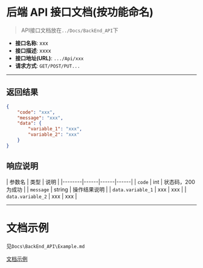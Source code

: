 # 后端 API 接口文档(按功能命名)

> API接口文档放在`../Docs/BackEnd_API`下

- **接口名称**: xxx
- **接口描述**: xxxx
- **接口地址(URL)**: `.../Api/xxx`
- **请求方式**: `GET/POST/PUT...`

---

## 返回结果
```json
{
    "code": "xxx",
    "message": "xxx",
    "data": {
        "variable_1": "xxx",
        "variable_2": "xxx"
    }
}
```

## 响应说明

| 参数名 | 类型 | 说明 |
|--------|------|------|------|
| `code` | int | 状态码，200 为成功 |
| `message` | string | 操作结果说明 |
| `data.variable_1` | xxx | xxx |
| `data.variable_2` | xxx | xxx |

---

# 文档示例

见`Docs\BackEnd_API\Example.md`

[文档示例](../Docs/BackEnd_API/Example.md)